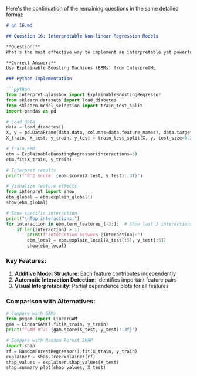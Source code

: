 Here's the continuation of the remaining questions in the same detailed format:

```markdown
# qn_16.md

## Question 16: Interpretable Non-linear Regression Models

**Question:**  
What's the most effective way to implement an interpretable yet powerful model for regression with potentially non-linear effects?

**Correct Answer:**  
Use Explainable Boosting Machines (EBMs) from InterpretML

### Python Implementation

```python
from interpret.glassbox import ExplainableBoostingRegressor
from sklearn.datasets import load_diabetes
from sklearn.model_selection import train_test_split
import pandas as pd

# Load data
data = load_diabetes()
X, y = pd.DataFrame(data.data, columns=data.feature_names), data.target
X_train, X_test, y_train, y_test = train_test_split(X, y, test_size=0.2, random_state=42)

# Train EBM
ebm = ExplainableBoostingRegressor(interactions=3)
ebm.fit(X_train, y_train)

# Interpret results
print(f"R^2 Score: {ebm.score(X_test, y_test):.3f}")

# Visualize feature effects
from interpret import show
ebm_global = ebm.explain_global()
show(ebm_global)

# Show specific interaction
print("\nTop interactions:")
for interaction in ebm.term_features_[-3:]:  # Show last 3 interactions
    if len(interaction) > 1:
        print(f"Interaction between {interaction}:")
        ebm_local = ebm.explain_local(X_test[:5], y_test[:5])
        show(ebm_local)
```

### Key Features:
1. **Additive Model Structure**: Each feature contributes independently
2. **Automatic Interaction Detection**: Identifies important feature pairs
3. **Visual Interpretability**: Partial dependence plots for all features

### Comparison with Alternatives:
```python
# Compare with GAMs
from pygam import LinearGAM
gam = LinearGAM().fit(X_train, y_train)
print(f"GAM R^2: {gam.score(X_test, y_test):.3f}")

# Compare with Random Forest SHAP
import shap
rf = RandomForestRegressor().fit(X_train, y_train)
explainer = shap.TreeExplainer(rf)
shap_values = explainer.shap_values(X_test)
shap.summary_plot(shap_values, X_test)
```
